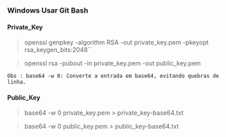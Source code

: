 ### Windows Usar Git Bash ###

#### Private_Key

> openssl genpkey -algorithm RSA -out private_key.pem -pkeyopt rsa_keygen_bits:2048``

> openssl rsa -pubout -in private_key.pem -out public_key.pem

```Obs : base64 -w 0: Converte a entrada em base64, evitando quebras de linha.```

#### Public_Key

> base64 -w 0 private_key.pem > private_key-base64.txt

> base64 -w 0 public_key.pem > public_key-base64.txt